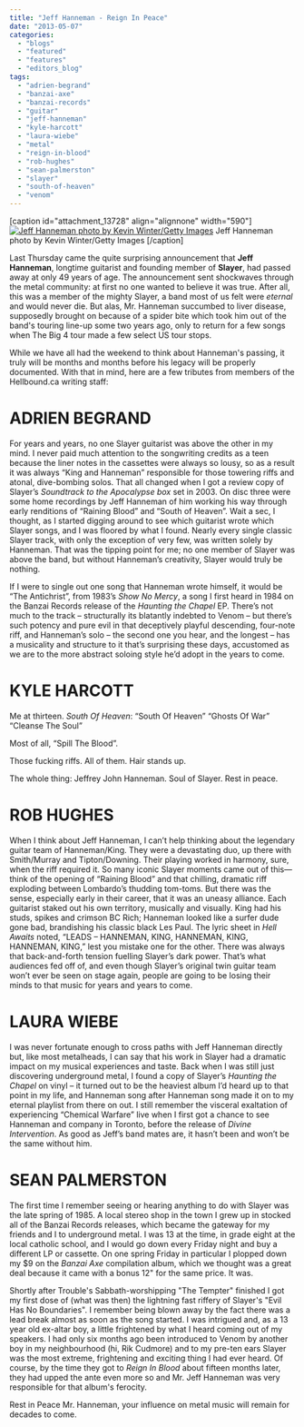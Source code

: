 ```yaml
---
title: "Jeff Hanneman - Reign In Peace"
date: "2013-05-07"
categories: 
  - "blogs"
  - "featured"
  - "features"
  - "editors_blog"
tags: 
  - "adrien-begrand"
  - "banzai-axe"
  - "banzai-records"
  - "guitar"
  - "jeff-hanneman"
  - "kyle-harcott"
  - "laura-wiebe"
  - "metal"
  - "reign-in-blood"
  - "rob-hughes"
  - "sean-palmerston"
  - "slayer"
  - "south-of-heaven"
  - "venom"
---
```


\[caption id="attachment\_13728" align="alignnone" width="590"\][![Jeff Hanneman photo by Kevin Winter/Getty Images ](http://www.hellbound.ca/wp-content/uploads/2013/05/jeff-hanneman-obit-650-430-590x390.jpg)](http://www.hellbound.ca/wp-content/uploads/2013/05/jeff-hanneman-obit-650-430.jpg) Jeff Hanneman photo by Kevin Winter/Getty Images \[/caption\]

Last Thursday came the quite surprising announcement that **Jeff Hanneman**, longtime guitarist and founding member of **Slayer**, had passed away at only 49 years of age. The announcement sent shockwaves through the metal community: at first no one wanted to believe it was true. After all, this was a member of the mighty Slayer, a band most of us felt were _eternal_ and would never die. But alas, Mr. Hanneman succumbed to liver disease, supposedly brought on because of a spider bite which took him out of the band's touring line-up some two years ago, only to return for a few songs when The Big 4 tour made a few select US tour stops.

While we have all had the weekend to think about Hanneman's passing, it truly will be months and months before his legacy will be properly documented. With that in mind, here are a few tributes from members of the Hellbound.ca writing staff:

# **ADRIEN BEGRAND**

For years and years, no one Slayer guitarist was above the other in my mind. I never paid much attention to the songwriting credits as a teen because the liner notes in the cassettes were always so lousy, so as a result it was always “King and Hanneman” responsible for those towering riffs and atonal, dive-bombing solos. That all changed when I got a review copy of Slayer’s _Soundtrack to the Apocalypse box_ set in 2003. On disc three were some home recordings by Jeff Hanneman of him working his way through early renditions of “Raining Blood” and “South of Heaven”. Wait a sec, I thought, as I started digging around to see which guitarist wrote which Slayer songs, and I was floored by what I found. Nearly every single classic Slayer track, with only the exception of very few, was written solely by Hanneman. That was the tipping point for me; no one member of Slayer was above the band, but without Hanneman’s creativity, Slayer would truly be nothing.

If I were to single out one song that Hanneman wrote himself, it would be “The Antichrist”, from 1983’s _Show No Mercy_, a song I first heard in 1984 on the Banzai Records release of the _Haunting the Chapel_ EP. There’s not much to the track – structurally its blatantly indebted to Venom – but there’s such potency and pure evil in that deceptively playful descending, four-note riff, and Hanneman’s solo – the second one you hear, and the longest – has a musicality and structure to it that’s surprising these days, accustomed as we are to the more abstract soloing style he’d adopt in the years to come.

# **KYLE HARCOTT**

Me at thirteen. _South Of Heaven_: “South Of Heaven” “Ghosts Of War” “Cleanse The Soul”

Most of all, “Spill The Blood”.

Those fucking riffs. All of them. Hair stands up.

The whole thing: Jeffrey John Hanneman. Soul of Slayer. Rest in peace.

# **ROB HUGHES**

When I think about Jeff Hanneman, I can’t help thinking about the legendary guitar team of Hanneman/King. They were a devastating duo, up there with Smith/Murray and Tipton/Downing. Their playing worked in harmony, sure, when the riff required it. So many iconic Slayer moments came out of this—think of the opening of “Raining Blood” and that chilling, dramatic riff exploding between Lombardo’s thudding tom-toms. But there was the sense, especially early in their career, that it was an uneasy alliance. Each guitarist staked out his own territory, musically and visually. King had his studs, spikes and crimson BC Rich; Hanneman looked like a surfer dude gone bad, brandishing his classic black Les Paul. The lyric sheet in _Hell Awaits_ noted, “LEADS – HANNEMAN, KING, HANNEMAN, KING, HANNEMAN, KING,” lest you mistake one for the other. There was always that back-and-forth tension fuelling Slayer’s dark power. That’s what audiences fed off of, and even though Slayer’s original twin guitar team won’t ever be seen on stage again, people are going to be losing their minds to that music for years and years to come.

# **LAURA WIEBE**

I was never fortunate enough to cross paths with Jeff Hanneman directly but, like most metalheads, I can say that his work in Slayer had a dramatic impact on my musical experiences and taste. Back when I was still just discovering underground metal, I found a copy of Slayer’s _Haunting the Chapel_ on vinyl – it turned out to be the heaviest album I’d heard up to that point in my life, and Hanneman song after Hanneman song made it on to my eternal playlist from there on out. I still remember the visceral exaltation of experiencing “Chemical Warfare” live when I first got a chance to see Hanneman and company in Toronto, before the release of _Divine Intervention_. As good as Jeff’s band mates are, it hasn’t been and won’t be the same without him.

# **SEAN PALMERSTON**

The first time I remember seeing or hearing anything to do with Slayer was the late spring of 1985. A local stereo shop in the town I grew up in stocked all of the Banzai Records releases, which became the gateway for my friends and I to underground metal. I was 13 at the time, in grade eight at the local catholic school, and I would go down every Friday night and buy a different LP or cassette. On one spring Friday in particular I plopped down my $9 on the _Banzai Axe_ compilation album, which we thought was a great deal because it came with a bonus 12" for the same price. It was.

Shortly after Trouble's Sabbath-worshipping "The Tempter" finished I got my first dose of (what was then) the lightning fast riffery of Slayer's "Evil Has No Boundaries". I remember being blown away by the fact there was a lead break almost as soon as the song started. I was intrigued and, as a 13 year old ex-altar boy, a little frightened by what I heard coming out of my speakers. I had only six months ago been introduced to Venom by another boy in my neighbourhood (hi, Rik Cudmore) and to my pre-ten ears Slayer was the most extreme, frightening and exciting thing I had ever heard. Of course, by the time they got to _Reign In Blood_ about fifteen months later, they had upped the ante even more so and Mr. Jeff Hanneman was very responsible for that album's ferocity.

Rest in Peace Mr. Hanneman, your influence on metal music will remain for decades to come.
